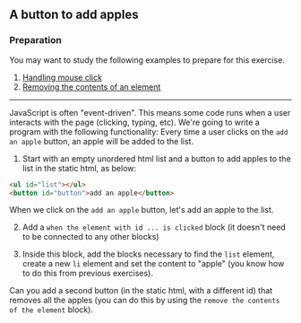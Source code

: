 
## A button to add apples


### Preparation ###
You may want to study the following examples to prepare for this exercise.
1. <a href="../examples.html#example_handling_mouse_click" target=_blank>Handling mouse click</a>
2. <a href="../examples.html#example_removing_contents" target=_blank>Removing the contents of an element</a>

---

JavaScript is often "event-driven". This means some code runs when a user interacts with the page (clicking, typing, etc). 
We're going to write a program with the following functionality:
Every time a user clicks on the `add an apple` button, an apple will be added to the list.


1. Start with an empty unordered html list and a button to add apples to the list in the static html, as below:
                
```html
<ul id="list"></ul>
<button id="button">add an apple</button>
```

When we click on the `add an apple` button, let's add an apple to the list. 

2. Add a `when the element with id ... is clicked` block (it doesn't need to be connected to any other blocks)

3. <span class="test-checkbox"></span>Inside this block, add the blocks necessary to find the `list` element, create a new `li` element and set the content to "apple" (you know how to do this from previous exercises).

<span class="test-checkbox"></span>Can you add a second button (in the static html, with a different id) that removes all the apples (you can do this by using the `remove the contents of the element` block).              
